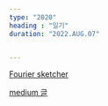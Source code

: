 ```yaml
---
type: "2020"
heading : "일기"
duration: "2022.AUG.07"


---
```

 
[Fourier sketcher](https://github.com/peterbbryan/fourier-sketcher)


[medium 글](https://towardsdatascience.com/teach-and-learn-the-fourier-transform-geometrically-ce320f4200c9)

